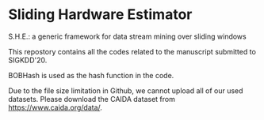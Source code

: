 # Sliding Hardware Estimator
S.H.E.: a generic framework for data stream mining over sliding windows

This repostory contains all the codes related to the manuscript submitted to SIGKDD'20.

BOBHash is used as the hash function in the code.

Due to the file size limitation in Github, we cannot upload all of our used datasets. Please download the CAIDA dataset from https://www.caida.org/data/.
